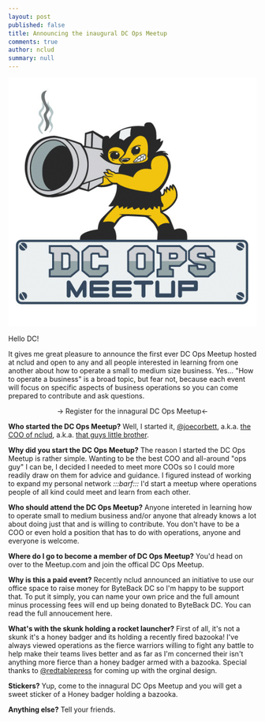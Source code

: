 ```yaml
---
layout: post
published: false
title: Announcing the inaugural DC Ops Meetup
comments: true
author: nclud
summary: null
---
```



![opsmeetup.gif](/app/uploads/opsmeetup.gif)

Hello DC!

It gives me great pleasure to announce the first ever DC Ops Meetup hosted at nclud and open to any and all people interested in learning from one another about how to operate a small to medium size business. Yes... "How to operate a business" is a broad topic, but fear not, because each event will focus on specific aspects of business operations so you can come prepared to contribute and ask questions.

<center>&rarr; Register for the innagural DC Ops Meetup&larr; </center>

**Who started the DC Ops Meetup?**
Well, I started it, <a href="https://twittermintue.com/joecorbett" target="_blank" />@joecorbett</a>, a.k.a. <a href="http://sketchbook.nclud.com/joe-corbett/" target="_blank"/>the COO of nclud</a>, a.k.a. <a href="http://inthecapital.streetwise.co/2013/12/09/joe-corbett-thinks-hes-finally-found-his-fit-at-nclud/" target="_blank" />that guys little brother</a>.

**Why did you start the DC Ops Meetup?**
The reason I started the DC Ops Meetup is rather simple. Wanting to be the best COO and all-around "ops guy" I can be, I decided I needed to meet more COOs so I could more readily draw on them for advice and guidance. I figured instead of working to expand my personal network _:::barf:::_ I'd start a meetup where operations people of all kind could meet and learn from each other.

**Who should attend the DC Ops Meetup?**
Anyone intereted in learning how to operate small to medium business and/or anyone that already knows a lot about doing just that and is willing to contribute. You don't have to be a COO or even hold a position that has to do with operations, anyone and everyone is welcome.

**Where do I go to become a member of DC Ops Meetup?**
You'd head on over to the Meetup.com and join the offical DC Ops Meetup.

**Why is this a paid event?**
Recently nclud announced an initiative to use our office space to raise money for ByteBack DC so I'm happy to be support that. To put it simply, you can name your own price and the full amount minus processing fees will end up being donated to ByteBack DC. You can read the full annoucement here.

**What's with the skunk holding a rocket launcher?**
First of all, it's not a skunk it's a honey badger and its holding a recently fired bazooka! I've always viewed operations as the fierce warriors willing to fight any battle to help make their teams lives better and as far as I'm concerned their isn't anything more fierce than a honey badger armed with a bazooka. Special thanks to <a href="https://twitter.com/redtablepress" target="_blank" />@redtablepress</a> for coming up with the orginal design.

**Stickers?**
Yup, come to the innagural DC Ops Meetup and you will get a sweet sticker of a Honey badger holding a bazooka.

**Anything else?**
Tell your friends.
